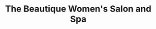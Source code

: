 ---
title: "The Beautique Women's Salon and Spa"
url: /bangalore/the-beautique-womens-salon-and-spa/
shop: beauty
---